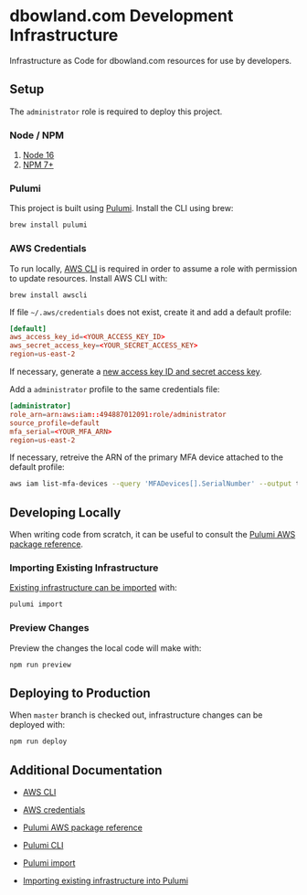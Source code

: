 # dbowland.com Development Infrastructure

Infrastructure as Code for dbowland.com resources for use by developers.

## Setup

The `administrator` role is required to deploy this project.

### Node / NPM

1. [Node 16](https://nodejs.org/en/)
1. [NPM 7+](https://www.npmjs.com/)

### Pulumi

This project is built using [Pulumi](https://www.pulumi.com/). Install the CLI using brew:

```bash
brew install pulumi
```

### AWS Credentials

To run locally, [AWS CLI](https://aws.amazon.com/cli/) is required in order to assume a role with permission to update resources. Install AWS CLI with:

```brew
brew install awscli
```

If file `~/.aws/credentials` does not exist, create it and add a default profile:

```toml
[default]
aws_access_key_id=<YOUR_ACCESS_KEY_ID>
aws_secret_access_key=<YOUR_SECRET_ACCESS_KEY>
region=us-east-2
```

If necessary, generate a [new access key ID and secret access key](https://docs.aws.amazon.com/general/latest/gr/aws-sec-cred-types.html#access-keys-and-secret-access-keys).

Add a `administrator` profile to the same credentials file:

```toml
[administrator]
role_arn=arn:aws:iam::494887012091:role/administrator
source_profile=default
mfa_serial=<YOUR_MFA_ARN>
region=us-east-2
```

If necessary, retreive the ARN of the primary MFA device attached to the default profile:

```bash
aws iam list-mfa-devices --query 'MFADevices[].SerialNumber' --output text
```

## Developing Locally

When writing code from scratch, it can be useful to consult the [Pulumi AWS package reference](https://www.pulumi.com/docs/reference/pkg/aws/).

### Importing Existing Infrastructure

[Existing infrastructure can be imported](https://www.pulumi.com/docs/guides/adopting/import/) with:

```bash
pulumi import
```

### Preview Changes

Preview the changes the local code will make with:

```bash
npm run preview
```

## Deploying to Production

When `master` branch is checked out, infrastructure changes can be deployed with:

```bash
npm run deploy
```

## Additional Documentation

- [AWS CLI](https://aws.amazon.com/cli/)

- [AWS credentials](https://docs.aws.amazon.com/general/latest/gr/aws-sec-cred-types.html)

- [Pulumi AWS package reference](https://www.pulumi.com/docs/reference/pkg/aws/)

- [Pulumi CLI](https://www.pulumi.com/docs/reference/cli/)

- [Pulumi import](https://www.pulumi.com/docs/reference/cli/pulumi_import/)

- [Importing existing infrastructure into Pulumi](https://www.pulumi.com/docs/guides/adopting/import/)
